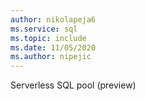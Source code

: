 ```yaml
---
author: nikolapeja6
ms.service: sql
ms.topic: include
ms.date: 11/05/2020
ms.author: nipejic
---
```

Serverless SQL pool (preview)
